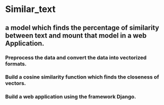# Similar_text
## a model which finds the percentage of similarity between text and mount that model in a web  Application. 
### Preprocess the data and convert the data into vectorized formats.
### Build a cosine similarity function which finds the closeness of vectors.
### Build a web application using the framework Django.
